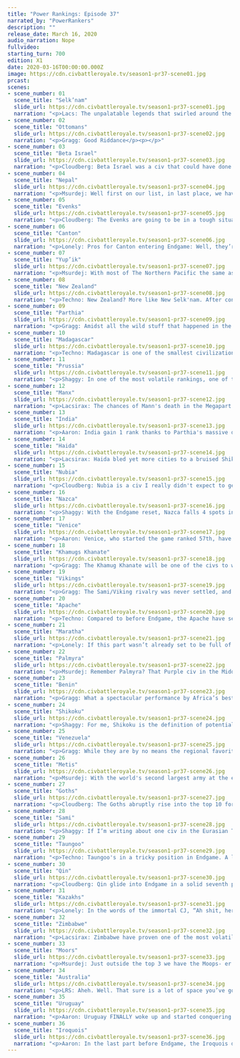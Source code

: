 ```yaml
---
title: "Power Rankings: Episode 37"
narrated_by: "PowerRankers"
description: ""
release_date: March 16, 2020
audio_narration: Nope
fullvideo:
starting_turn: 700
edition: X1
date: 2020-03-16T00:00:00.000Z
image: https://cdn.civbattleroyale.tv/season1-pr37-scene01.jpg
prcast:
scenes:
- scene_number: 01
  scene_title: "Selk’nam"
  slide_url: https://cdn.civbattleroyale.tv/season1-pr37-scene01.jpg
  narration: "<p>Lacs: The unpalatable legends that swirled around the Selk'nam and their dreaded homelands had kept them safe for centuries, but ultimately they weren't enough to put off fellow South Americans the Nazca and fellow Pacific wayfarers New Zealand from sailing through the mists to claim the rocky tundras for themselves. That said, neither of them were going to put the final blow in. I mean... that's a curse just waiting to happen, isn't it? No one wants to get eaten by Cthulhu on the way home. Unfortunately for Xo'on Uhan-Té and the survivors of the Newzca invasions, such mythologies had not made it as far north as the Nestorian Moors, whose own religion was perfectly terrifying on its own merits. I imagine it was as much a surprise to them when the token force they sent down met with very little resistance, netting Abd ar-Rahman an unlikely colony.</p><p>The truth is, outside the enduring mysteries that surrounded this elusive people, there was never anything very scary about the Selk'nam. Their last shot at relevance was all the way back in the Medieval Era, when they passed up a perfect opportunity to rob Uruguay of Paysandú. Since then, most serious discussion about the civ centred on the viability of their ultimately disappointing Jesus-walking melee units, or their early wars with the Nazca, which only ever netted them the one city of Ocongalla. Of all the perennial runts, though, it's not difficult to conjure fond memories of the Selk'nam. They were a civ that many viewers, myself included, knew nothing about prior to CBRX, and a civ that quickly became one of the game's most iconic and beloved players. One last cheer for the Selk'nam! Hip hip........ h̷͆̔ö̸́͛o̷̿̄r̷̛̀ā̷͘ÿ̵́͊!̵̒̿</p>"
- scene_number: 02
  scene_title: "Ottomans"
  slide_url: https://cdn.civbattleroyale.tv/season1-pr37-scene02.jpg
  narration: "<p>Gragg: Good Riddance</p><p></p>"
- scene_number: 03
  scene_title: "Beta Israel"
  slide_url: https://cdn.civbattleroyale.tv/season1-pr37-scene03.jpg
  narration: "<p>Cloudberg: Beta Israel was a civ that could have done so much more than it did. They didn't start out with particularly towering expectations, and their mountainous starting location suggested they might do little more than turtle until the late game. (Which, sadly, is what they did.) But there was a brief period, after the discovery of their extreme production boost caused by the synergy between their UA, their religion, and their UB, when we thought they might just defy expectations. That productive capacity was enormous; at one point, it propelled them to number two in production cylinder-wide, an event which corresponded with their all-time high power ranking of 18th. But the burst of production quickly faded, and Beta Israel remained a second or third tier civ for the rest of the game before being bodied by Zimbabwe, battered by Nubia and Palmyra, and then finally eliminated (by Zimbabwe again). As the last civ to die before Endgame, I can only assume that Gudit the warrior queen is a little bit disappointed.</p>"
- scene_number: 04
  scene_title: "Nepal"
  slide_url: https://cdn.civbattleroyale.tv/season1-pr37-scene04.jpg
  narration: "<p>Msurdej: Well first on our list, in last place, we have Nepal: a civ that did basically nothing after the first ten parts but lose.  Now in the Endgame, they're last in nearly every bonus. I say Nearly, because they're actually getting more GPT than Madagascar. But make no mistake, Nepal is looking to be a safe bet for an early elimination. If India, Taungoo, or Qin don't eliminate them early though, expect Nepal to sit up in the mountains for a good, long time.</p>"
- scene_number: 05
  scene_title: "Evenks"
  slide_url: https://cdn.civbattleroyale.tv/season1-pr37-scene05.jpg
  narration: "<p>Cloudberg: The Evenks are going to be in a tough situation in Endgame from the very first turn. Their starting bonus is the lowest of any civ that isn't a rump, and they now start next to Shikoku, which despite losing its capital is still something of a stats powerhouse. The Khamugs also start just a few tiles away, and while Jamukha's starting bonuses aren't as good as Shikoku's, they're still a lot better than Bombogor's, and his AI is much more aggressive and expansive. All things considered, if you want to bet on what civ will go out first, picking the Evenks wouldn't be a terrible move.</p>"
- scene_number: 06
  scene_title: "Canton"
  slide_url: https://cdn.civbattleroyale.tv/season1-pr37-scene06.jpg
  narration: "<p>Lonely: Pros for Canton entering Endgame: Well, they’re here. The goal Canton’s worked towards ever since the Qin blew them out in a war they declared has finally been accomplished, and Ching Shih has a bid at redemption. They’ve finally gotten themselves back in a position to where a win is physically possible, and, hey, at least now there’s a chance at prevailing. They did well early in the regular season, after all. Sky’s the limit. Canton forever.</p><p>Cons for Canton entering Endgame: “Aaron’s adjusted Voronoi map says you shouldn’t exist” is never a good thing to be told in a game where land is at a premium and whoever has the most cities is doing the best, but for Canton, that might just be the best news they’ve gotten heading into round two. Their neighbors are among the best in the game, the map is too small for them to do much of anything, their bonuses are nonexistent — Canton’s got a whole suite of indicators that point directly to them failing horribly in Endgame. Only Nepal and the Evenks have it worse, and if either of those civs are relevant three parts in it’ll be a bloody miracle.</p><p>The verdict: Canton’s screwed, y’all.</p>"
- scene_number: 07
  scene_title: "Yup’ik"
  slide_url: https://cdn.civbattleroyale.tv/season1-pr37-scene07.jpg
  narration: "<p>Msurdej: With most of The Northern Pacific the same as last time, the Yup'ik are in a precarious position. With a more powerful Haida to the south east, and a no longer island bound Shikoku to the west, the Yup'ik are in trouble. With less impactful bonuses than their neighbors, and the start on an island, Apaanugpak is going to have their work cut out for them getting a similar Empire to the one they had before Endgame.</p>"
- scene_number: 08
  scene_title: "New Zealand"
  slide_url: https://cdn.civbattleroyale.tv/season1-pr37-scene08.jpg
  narration: "<p>Techno: New Zealand? More like New Selk'nam. After conquering the Southern Cone and being exiled to it by Australia's forces, Seddon is stuck at the end of an unforgiving continent. With poor starting bonuses, it's hard to see the Kiwis pulling off a remarkable comeback barring a complete failure of Uruguay to settle its lands. That being said, the 'Guay was merciful towards the Selk'nam last time - perhaps they'll spare Seddon this time around.: </p>"
- scene_number: 09
  scene_title: "Parthia"
  slide_url: https://cdn.civbattleroyale.tv/season1-pr37-scene09.jpg
  narration: "<p>Gragg: Amidst all the wild stuff that happened in the last 300 turns it’s easy to miss that Parthia lost s of their 13 cities. Their starting bonuses are solidly meh. The silver lining is they have a little bit of room from the nearest powers in Palmyra and Kazakhs. That space will rapidly disappear on this smaller map. Their only chance is rapid and aggressive expansion towards Nepal and India. </p>"
- scene_number: 10
  scene_title: "Madagascar"
  slide_url: https://cdn.civbattleroyale.tv/season1-pr37-scene10.jpg
  narration: "<p>Techno: Madagascar is one of the smallest civilizations to never witness an invasion of their home turf. Their home island was far too tough for Zimbabwe to touch, preoccupied as they were with Benin's wildly successful invasion. But in Endgame, their home island is much smaller. While a lack of Beta Israel means that Madagascar could establish a greater mainland presence than they did during the main campaign, we don't have high hopes that Madagascar will be anything more than a backwater island nation until Zimbabwe decides to annex them.</p>"
- scene_number: 11
  scene_title: "Prussia"
  slide_url: https://cdn.civbattleroyale.tv/season1-pr37-scene11.jpg
  narration: "<p>Shaggy: In one of the most volatile rankings, one of the most historically controversial civs makes a whopping zero change in their rank. Europe is going to be an absolute bloodbath in Endgame; there were not as many European civs that got killed off as I and some other PRs expected. I see a few scenarios for Prussia (in no particular order):</p><p></p><p>1. Annihilation - If the Goths and Sami start encroaching on Prussian lands, I think Prussia will have their work cut out for themselves. Getting coalitioned by their powerful neighbors would make Prussia’s fate dependent on how much they can establish their production capabilities, but more than likely they will get destroyed if that happens</p><p></p><p>2. Dominance - Prussia does not have Muscovy, Czechia, or the Turks in their way on the smaller map, so they will be able take control of more of the European continent and expand into Eurasia much more easily. If they can establish themselves as a southern parallel to how Sami expanded in S1, I think Prussia will be able to effectively consume or crowd out their neighbors and become a European powerhouse.</p><p></p><p>3. Irrelevance - A Prussia that doesn’t settle is a Prussia that, at best, can stick around for a while. It requires Europe to be relatively sleepy, but if the Goths look eastward more than west and Sami can’t muster the forces to overwhelm Prussia while Prussia sits on a few cities waiting for something to happen, then they will be relegated to irrelevance and Europe will be boring again unless Venice, the Vikings, or the Moors can sweep through.</p>"
- scene_number: 12
  scene_title: "Manx"
  slide_url: https://cdn.civbattleroyale.tv/season1-pr37-scene12.jpg
  narration: "<p>Lacsirax: The chances of Mann's death in the Megapart were high. The Moors could have finally found retribution for their aborted war from years before, but more likely we saw the Vikings sweeping through the Manx Isles once and for all. Neither happened, and the Manx gain a significant boost in the rankings as consolation. After all, they're no longer under immediate threat, and their biggest living foe, the Vikings, are thought to have a much harder start this time next to a statistically dominant Sámi. That said, it's still hard to see where the Manx go - we saw how successful their American ventures were last time, and that's before the Iroquois were the Iroquois. Mainland Europe meanwhile seems a Moorish slam dunk, thus likely relegating the Manx to their usual abodes: the British Isles and a touch of Greenland. But it proved them right through CBRX, and with naval rivals Venice and Vikings more likely to get stamped out early this time, they could find themselves safely quarantined from the action to the south.</p>"
- scene_number: 13
  scene_title: "India"
  slide_url: https://cdn.civbattleroyale.tv/season1-pr37-scene13.jpg
  narration: "<p>Aaron: India gain 1 rank thanks to Parthia's massive drop. This part was fairly quiet, the only thing that happened was India settling a city near the ruins of Salalah (which was burnt down by Madagascar). Going into Endgame, India will have to watch out for Maratha and Palmyra, who are both getting much better starting bonuses, but are also next to Nepal: the weakest player who is getting only a single gold as a bonus - an easy target. Anyway, if I were playing as India, here's what I would do: I would use my 3 free starting techs to get mining, bronze working and iron working. This means that my free starting units are 4 swordsmen instead of 4 warriors.  I settle southwest and buy a few tiles with my starting gold to cut off Maratha from the Indus valley. Meanwhile I use my starting great person to build a great improvement on the iron next to my capital - this connects it and means my swordsmen are operational. I then use these 4 swordsmen to take out Nepal before they can research walls, at around turn 10. Now with Nepal out of the way I have safe mountain borders with all my neighbours except Maratha - they are the main problem I have to deal with. I assign the 4 swordsmen to guarding my southern border as I try to cut off as much land as possible from Maratha - it doesn't matter how many bonuses they have - if they don't get land to settle, they will fall behind eventually. </p>"
- scene_number: 14
  scene_title: "Haida"
  slide_url: https://cdn.civbattleroyale.tv/season1-pr37-scene14.jpg
  narration: "<p>Lacsirax: Haida bled yet more cities to a bruised Shikoku last episode, and enter Endgame in the worst possible scenario: next to two civs that managed to endure the final CBRX part completely intact. There was once a time when Koyah could've gone toe to toe with both Geronimo and Riel, but his only punching bag in Endgame will be the Yup'ik, and that's only if they turn up before someone else has pummelled the bag straight off the ropes already. That said, they're in the best possible place to pile on the pain: with their very handy naval UU available from the start, and the Yup'ik capital relegated to a one tile island, they could reasonably have a two-capital empire before anyone else on the cylinder. How much does that mean in the long run? Well, a double core is always handy for further expansion, and for the opportunity to do so you'd do well to watch two civs very closely - first, the Iroquois, who could reasonably demolish either the Métis or Apache fairly early on, giving Haida the scraps to munch on. And then there's Shikoku - if their Siberian start doesn't go to plan, Haida should have a fair bit of free space in Asia to work with.</p>"
- scene_number: 15
  scene_title: "Nubia"
  slide_url: https://cdn.civbattleroyale.tv/season1-pr37-scene15.jpg
  narration: "<p>Cloudberg: Nubia is a civ I really didn't expect to get this far. Back in episode 8, they fell to 49th place after being reduced to three cities in a series of brutal wars. And yet, somehow, they bounced back, ever so slowly. By picking up stray cities here and there, and putting a lot of effort into not dying, they grew back into a small but respectable empire that cruised through to Endgame without too much adversity. That said, they won't be in a great situation going forward. Egypt has never been an easy starting location, and every one of their neighbors will have a bigger starting bonus than them. Palmyra will be a big threat early on; later, so will Benin, or even the Moors. They might even have to watch out for Venice, if things start going Enrico's way. So, long story short, Nubia is very much an underdog. And they aren't the sort of underdog that has some kind of edge chance that allows you to root for them—to be perfectly honest, Nubia is screwed.</p>"
- scene_number: 16
  scene_title: "Nazca"
  slide_url: https://cdn.civbattleroyale.tv/season1-pr37-scene16.jpg
  narration: "<p>Shaggy: With the Endgame reset, Nazca falls 4 spots in the rankings. They have a bit of a rough position as Uruguay will not have Kuikuro in their way to settle the Amazon early. Additionally, if I’m looking at the map correctly then New Zealand does not have as isolated of a starting position as Selk’nam did in the beginning of season 1. Granted, Nazca still definitely has a shot. If they can get a couple of cities down quickly to avoid getting crowded out of the continent, they should be able to take advantage of the smaller map size. Personally, I like their prospects of moving northward if they can settle quickly.</p>"
- scene_number: 17
  scene_title: "Venice"
  slide_url: https://cdn.civbattleroyale.tv/season1-pr37-scene17.jpg
  narration: "<p>Aaron: Venice, who started the game ranked 57th, have survived for its entire duration, and have only ever lost one city: Kirk Micheal, that wasn't even connected to their core (and they got it back too, several times). They ended on an amazing 4 capitals thanks to a sneaky snipe of Kauwes at the last moment, putting them in joint 2nd place of the technically-winning rankings. To what do they owe this tremendous success? Well really it's their diplomacy. Did you know that there have only ever been 3 civs that have ever declared war against Venice? Czechia from turn 61 to 67; then the Moors (with Prussian encouragement) from turn 74 to 96. That is it. No more wars against Venice since then, not even long-ranged irrelevant wars. The fact that Venice managed this while choosing order, and while declaring opportunistic wars of their own (including a kill on Czechia), makes this diplomacy feat even more impressive. And it is this diplomacy feat that has kept them in the game; if civs were going to attack them, then you bet the Moors (who seem to only ever attacked as part of a coalition) would be one of them, which would probably have led to an erumpening. Going into Endgame, Venice will be in pretty much the same situation as before: trying to avoid getting murdered by the Moors (who start with some of the best bonuses in the game, approximating twice Venice's start). There aren't really any big opportunities that open up apart from hoping that one of their neighbours forgets to settle or fucks up in some other major way, and thus their rank stays the same.</p>"
- scene_number: 18
  scene_title: "Khamugs Khanate"
  slide_url: https://cdn.civbattleroyale.tv/season1-pr37-scene18.jpg
  narration: "<p>Gragg: The Khamug Khanate will be one of the civs to watch during episode 1. The Shikoku capital being moved next door puts them in a precarious position. Shikoku has better stats across the board, but Khamugs starting bonuses aren’t bad either. If they best the Shikoku and Evenks they have a wonderful starting position. More likely they’ll be runted from the get go.</p><p></p>"
- scene_number: 19
  scene_title: "Vikings"
  slide_url: https://cdn.civbattleroyale.tv/season1-pr37-scene19.jpg
  narration: "<p>Gragg: The Sami/Viking rivalry was never settled, and it will be even harder for the Vikings in Endgame. The Sami have a great early game and bonuses comparable to the Vikings. There were several episodes where the Vikings were making ‘human-like’ decisions with declarations or war and timings. That competency, when you get down to it, was essentially lucky dice rolls (sorry to ruin the immersion). They have a chance to come out on top in Scandinavia in Endgame, but I’m not betting on it.</p>"
- scene_number: 20
  scene_title: "Apache"
  slide_url: https://cdn.civbattleroyale.tv/season1-pr37-scene20.jpg
  narration: "<p>Techno: Compared to before Endgame, the Apache have seen their rank rise considerably. This is no feat of starting bonuses - the Apache's poor stats at the end of part 37 have translated into weak bonuses for Endgame. My personal stats sheet has their bonuses as the 21st-strongest. But what the Apache lack in bonuses, they make up for in land. With no Aztecs, no Poverty Point, and a weakened Haida, there are few competitors in the race for western North America. While the Apache AI in the early parts failed to settle this land fully, the Apache are still known to be an expansionist AI and may fill this vacant land to their heart's content. That being said, the Metis and Iroquois pose major threats to the Apache, and with both gaining powerful starting bonuses, the Apache will have to act quick if they want Endgame to be anything but the end for them.</p>"
- scene_number: 21
  scene_title: "Maratha"
  slide_url: https://cdn.civbattleroyale.tv/season1-pr37-scene21.jpg
  narration: "<p>Lonely: If this part wasn’t already set to be full of gigantic power rankings swings, we might be making more of Maratha’s falling to the cellar of the high tiers, rubbing shoulders with the likes of the Apache and the Vikings. Then again, they might not stand out anyways despite that. Maratha have been kind of unmemorable like that ever since Taungoo seized control of the south pacific clay that was rightfully theirs with one mighty gulp. Hell, fun/depressing fact for you all: the only actual powers in Asia that Maratha can claim to be objectively better than are the Khamugs… who are also in the category of former respectable civs that fell from grace via war. Being in the same echelon as nations that were on fire just a month or so ago is almost Maratha’s trademark, at this point. But it’s hard to fault the rankers for their harsh assessment of what may be the clearest case of a stagnation-induced rankings crash coming into Endgame, not when Maratha has succeeded in killing none of their neighbors. Even Palmyra, who hadn’t fought a real hype-inducing war in years before they politely took a few cities from Parthia then waltzed back home to the Middle East, had, at the very least, bothered to clear out some elbow room early on. Maratha didn’t, and now their leaving India and Nepal crippled but alive is coming back to bite them in a big way. In an already crowded Asia, Maratha’s leaving two such utterly mediocre nations in place to claim clay in their stead is nothing but a punched ticket to the status the Evenks “enjoyed” for so long. In other words: Maratha’s going to be a nice, fine, well-run nation nonetheless built out of tissue paper and utterly dwarfed by all their neighbors worth noting. If you want a nation that stands to be utterly forgettable in Endgame, look no further.</p>"
- scene_number: 22
  scene_title: "Palmyra"
  slide_url: https://cdn.civbattleroyale.tv/season1-pr37-scene22.jpg
  narration: "<p>Msurdej: Remember Palmyra? That Purple civ in the Middle East? No, no, the other one. The one that was stro- no, not that one either. The one closest to Europe. Yes, that one.  Well, due to the near total lack of action in the Middle East, Palmyra is basically in the same spot as they were at the start of CBRX, albeit with a bit more land. They should have an easy time going after Parthia, or breaking into Europe and Africa. But will Zenobia be able to break out of the desert, or will Palmyra's time in the Endgame be the same as the regular season?</p>"
- scene_number: 23
  scene_title: "Benin"
  slide_url: https://cdn.civbattleroyale.tv/season1-pr37-scene23.jpg
  narration: "<p>Gragg: What a spectacular performance by Africa’s best turtle to round out the main season! In a mere 30 parts they gained 8 cities in a stage of the game defined by stalemates. That’s 8 cities from the regional leader too! These new gains give Benin an operable start. Zimbabwe will still be the clear favorite to win Africa but we’ve seen Benin beat those odds before.</p>"
- scene_number: 24
  scene_title: "Shikoku"
  slide_url: https://cdn.civbattleroyale.tv/season1-pr37-scene24.jpg
  narration: "<p>Shaggy: For me, Shikoku is the definition of potential. They have the most advantageous start in their region and they have an early meal sitting in front of them in the form of the Evenks. Their bonuses should let them steamroll at least one of their early neighbors. Shikoku also has the added benefit of not starting on an island this time around. Frankly, that’s huge. With more potential to expand early, we might see an even more dominant Shikoku than S1. That being said, they also have the potential to get screwed early. I see similarities in the region to China at the beginning of S1. Could we see a Xia-esque elimination from the Asian trio? Maybe. Do I have a clue which civ it would be? Not concretely, but there’s always the chance it’s Shikoku. Their tech advantage against their neighbors is gone, but I think their drop in the ranks this part is more a result of other civs massively benefitting from the reset than the reset being an overt detriment to Shikoku.</p>"
- scene_number: 25
  scene_title: "Venezuela"
  slide_url: https://cdn.civbattleroyale.tv/season1-pr37-scene25.jpg
  narration: "<p>Gragg: While they are by no means the regional favorite, the second half of the season couldn’t have gone much better for Venezuela. They’ll be starting with no Aztecs or Haiti to pester them this time, and a weakened Nazca and Apache. Unfortunately they are nearby the 3 biggest powers, Iroquois, Uruguay, and Australia. Maybe a fresh start will give them an opportunity to catch up with these  juggernauts. </p><p></p>"
- scene_number: 26
  scene_title: "Metis"
  slide_url: https://cdn.civbattleroyale.tv/season1-pr37-scene26.jpg
  narration: "<p>Msurdej: With the world's second largest army at the end, Louis Riel will have an early advantage at the start of the game. But unlike frontrunner Australia, Riel will have actual targets! Both the Apache and the Haida are weaker than them, which could lead to some early gains.  And he'll need those gains going up against the Iroquois, who are a clear favorite in North America. If Riel can quickly get an elimination off, he might have a shot of taking on Hiawatha.</p>"
- scene_number: 27
  scene_title: "Goths"
  slide_url: https://cdn.civbattleroyale.tv/season1-pr37-scene27.jpg
  narration: "<p>Cloudberg: The Goths abruptly rise into the top 10 for the first time since episode 7, riding on a wave of high expectations thanks to their expected starting bonuses and relatively weak neighbors. With the Turks, Muscovy, and Golden Horde gone, their expansion room is significantly increased, and their nearest neighbor is Prussia, which has much lower bonuses. Alaric will need to watch out for the Kazakhs and the Sami, but he won't run into conflict with them immediately, and if he does, it's entirely believable that he could come out on top. With his large starting army and a strong propensity to build more, a Gothic zerg rush in the first 50 turns could send them rising even higher into the top 10.</p>"
- scene_number: 28
  scene_title: "Sami"
  slide_url: https://cdn.civbattleroyale.tv/season1-pr37-scene28.jpg
  narration: "<p>Shaggy: If I’m writing about one civ in the Eurasian Triangle of Terror (trademark pending), then I might as well do a second while I’m at it. Sami gets dropped 3 places going into Endgame and I think it’s a bit deserved. They got as high as they did by being Yakutian (frosty, fat, and slow moving) with glimmers of military might (shoutouts to Muscovy). That being said, should Sami be able to utilize their early population and city advantage, I see them as the civ to beat in northern Europe. Hopefully they won’t break the car.</p>"
- scene_number: 29
  scene_title: "Taungoo"
  slide_url: https://cdn.civbattleroyale.tv/season1-pr37-scene29.jpg
  narration: "<p>Techno: Taungoo's in a tricky position in Endgame. A lot of their success came from conquering territory to their southeast, which bolstered their city count to one of the highest in the game and enabled their sheer might. But they also neglected to conquer in any other direction. Consequently, they have a number of neighbors to their north and west. While all these neighbors have weak bonuses, Endgame's setup means that even these weak nations could accumulate territory beyond their initial bounds. Taungoo therefore must act to mitigate this threat if they want to be as relevant as they were before Endgame, something other nations in the top tier don't have to worry about.</p><p></p>"
- scene_number: 30
  scene_title: "Qin"
  slide_url: https://cdn.civbattleroyale.tv/season1-pr37-scene30.jpg
  narration: "<p>Cloudberg: Qin glide into Endgame in a solid seventh place, certainly far higher than anyone would have expected just a few episodes ago. With five capitals held, including Shikoku's, they have more capitals than any other civ (second place is a tie between Palmyra, Venice, and Australia at 4). Their path won't be totally easy: Shikoku and Taungoo will still make for formidable neighbors. But Qin has a decent amount of room to expand, a hefty starting bonus, and a weak Canton that will be ripe for early conquest. All things considered, the big navy blue blob is definitely going to be a civ to watch as we go full steam ahead into Endgame.</p>"
- scene_number: 31
  scene_title: "Kazakhs"
  slide_url: https://cdn.civbattleroyale.tv/season1-pr37-scene31.jpg
  narration: "<p>Lonely: In the words of the immortal CJ, “Ah shit, here we go again.” Not too long ago, we had the Kazakhs number one coming into the CBRX, citing their immense amount of space as a key reason for their positioning. Now, once again, the Kazakhs come into a new phase of the game with more land than they know what to do with, and see a perhaps undeserved rise up the rankings as a result. Of course, the fact that they had to see a noticeable jump just to claim sixth should be proof that our prior prediction wasn’t prophecy — despite flashes of superpower ability, they never could fully actualize their potential, and before long they were hovering around tenth like a lethargic moth around a dim light. One can’t help but predict a similar fate for the Kazakhs this go round, especially now that they aren’t the only big fish in this pond. The Goths have, through a combination of luck and occasional competence, managed to remove nearly all of their neighbors, and stand to serve as the Kazakhs’ western neighbor for quite some time. The Khamugs, should they prevail from the Siberian triangle, could easily reclaim their former glory to the Kazakhs’ east. And, of course, the Sami yet lurk in the north, ready to play for a victory condition which doesn’t exist. The Kazakhs have everything they need to become a powerhouse, and it wouldn’t be a surprise if they claimed poll position just a few parts from now. But it can’t help but feel like we’ve seen this story before.</p>"
- scene_number: 32
  scene_title: "Zimbabwe"
  slide_url: https://cdn.civbattleroyale.tv/season1-pr37-scene32.jpg
  narration: "<p>Lacsirax: Zimbabwe have proven one of the most volatile civs of the top tier, some weeks jousting for #1 and some weeks barely clinging onto the top 5. This is one of the latter weeks, and for obvious reason: in last week's superpart Benin pulled off a shock invasion, taking a good chunk of the former Ndongo Empire as well as a few outer-core cities. But that's all dust in the wind now, as the map is redrawn and the stats reset - and moving into Endgame, I don't know how much Zimbabwe's chances of victory were actually impacted by the Benin blitzkrieg. Their stats are still superlative in Africa, and they still have plenty of room to expand - though Africa looks to have been shrunk a fair bit more than other nearby regions of the world. Immediate rivals Benin will have a much cushier start than last time, though, while Madagascar may be encouraged to make more of a mainland gambit with their home island not supporting as many cities.  But their biggest enemy, in Endgame as in the game so far, will be themselves. We've seen Zimbabwe toughen up and then sit tight in more than a few AI games, and so far CBRX Mutota has lived up to its reputation.</p>"
- scene_number: 33
  scene_title: "Moors"
  slide_url: https://cdn.civbattleroyale.tv/season1-pr37-scene33.jpg
  narration: "<p>Msurdej: Just outside the top 3 we have the Moops- er Moors. With much of Western Europe, Northern Africa, and potentially even the British Isles within their grasp, the Moors have a lot of room to expand.  And with some starting stats, its likely they will use their headstart to get back to where they were pre-Endgame. The big question though, is what might happen afterwards? If the Moors are passive as they were in the last few parts, it will give countries like Venice, Benin or the Manx a chance to fight back. But no matter what, expect to see a lot Moor of Abd-ar Rahman III in Endgame.</p>"
- scene_number: 34
  scene_title: "Australia"
  slide_url: https://cdn.civbattleroyale.tv/season1-pr37-scene34.jpg
  narration: "<p>LRS: Aheh. Well. That sure is a lot of space you’ve got there, Hawke. Turns out, when you depopulate the entirety of your goddamn continent, you end up with a hell of a lot of land. Who knew? Of course, that’s not the sole reason Australia finds themselves in third place and a lock to reach the final ten, but it’s a pretty good one. Civs that basically don’t have to fight wars for the first, oh, hundred and fifty or so turns tend to turn out well. Then again, civs that don’t have to fight wars for that long generally aren’t that good at it when they do start going on the warpath, which is probably why the Aussies aren’t sitting pretty in first right now, but there’s reasons to believe that this iteration of Australia can finally make a significant contingent of the sub somewhat proud. Oceania, for one. Throughout every Royale we’ve done, we’ve never really had a civ that was basically alone on a continent. The closest we’ve gotten was Mark One’s Australia, which, you know, shredded Indonesia and looked like the apex predator in the game when the game crashed. Hawke’s Australia, simply put, is in unprecedented territory. We don’t really know how they’re going to play, if they’re going to go out and seize the world by the collar or if they’re going to turtle in peace for thousands of years. All we know is that, with that amount of land, there’s a good chance that the question of whether their AI shows up or not won’t matter.</p>"
- scene_number: 35
  scene_title: "Uruguay"
  slide_url: https://cdn.civbattleroyale.tv/season1-pr37-scene35.jpg
  narration: "<p>Aaron: Uruguay FINALLY woke up and started conquering its home continent. Wew. I guess the murder of their best friend Selk'nam'chan was enough to get them to spring into action and get revenge on  the two civs most responsible: New Zealand and Nazca. This has been a long time coming; Uruguay conquering its two neighbours has been predicted week after week ever since the Kuikuro died, and now it's finally happened. They haven't actually eliminated either civ because of the protective barrier of the Andes (which is also filled with peacekeepers) but they have taken every single Kiwi and Nazcan city to the east of the mountain range (except Kauwes, which was taken by fellow Order of Order member Venice). Their once small opening into the pacific has also grown a lot larger as they have conquered outwards in both directions. Oh what's this? Endgame is happening and Uruguay is going to lose all its conquests? And all its excellent wonders too and all their crazy bonuses and now other civs like the Iroquois have a chance to grab them instead...? That most certainly is a shame  But all their effort will not go to waste. Uruguay starts Endgame with some of the best set of bonuses, and what's more, thanks to their late conquering spree, both New Zealand and the Nazca will start with very poor bonuses and will struggle. The continent is wide open to be Uruguay's once more! And the rest of South America doesn't have the protective barrier of the Kuikuro to protect them anymore... The only nearby civ that survived without too much damage is Venezuela, who will therefore probably be the main rival to Uruguay in Endgame. </p>"
- scene_number: 36
  scene_title: "Iroquois"
  slide_url: https://cdn.civbattleroyale.tv/season1-pr37-scene36.jpg
  narration: "<p>Aaron: In the last part before Endgame, the Iroquois did one thing, which was to take back the Florida and Carribean cities that Uruguay took from them a while ago. Uruguay was distracted back home crushing New Selk'land and the Nazca so the Iroquois just took the opportunity to pad out their already gigantic stats. Though this conquest doesn't change anything - they were already going to enter Endgame with maximum bonuses in nearly all categories, and indeed they have, while it has done very minimal damage to Uruguay. Thus, the Iroquois start Endgame in 1st place thanks to their maxed out starting bonuses. However, that's not to say they will keep their position; this time round the Iroquois will not have access to their cheat codes that propelled them to success last round (or at least they shouldn't in theory). Other top civs have less starting bonuses but most of them have even weaker neighbours so they could easily catch up to the Iroquois by defeating those neighbours faster than the Iroquois can beat theirs. Who are these strong neighbours the Iroquois have that they might struggle in defeating? You already know the answer, it's the Metis, who were huge in the main game and thus start Endgame with large bonuses nearly equal to the Iroquois'. With Haida and the Apache only getting minor bonuses, the Metis will probably end up as the main rival to the Iroquois in competition for the continent. And knowing the civs, this competition will most likely take the form of a settler race of who can grab the most land fast. So watch those settlers go!: </p>"
---
```

